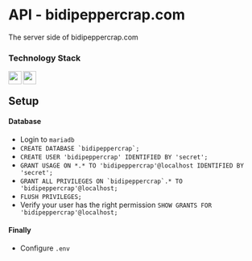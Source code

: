 # API - bidipeppercrap.com
The server side of bidipeppercrap.com

### Technology Stack
[<img align="left" width="26px" src="https://laravel.com/img/logomark.min.svg">][laravel]
[<img align="left" width="26px" src="https://mariadb.org/wp-content/uploads/2019/02/cropped-mariadb_org_rgb_r_512-1-270x270.png">][mariadb]

<br>

## Setup
#### Database
- Login to `mariadb`
- ``CREATE DATABASE `bidipeppercrap`;``
- `CREATE USER 'bidipeppercrap' IDENTIFIED BY 'secret';`
- `GRANT USAGE ON *.* TO 'bidipeppercrap'@localhost IDENTIFIED BY 'secret';`
- ``GRANT ALL PRIVILEGES ON `bidipeppercrap`.* TO 'bidipeppercrap'@localhost;``
- `FLUSH PRIVILEGES;`
- Verify your user has the right permission `SHOW GRANTS FOR 'bidipeppercrap'@localhost;`

#### Finally
- Configure `.env`

[laravel]: https://laravel.com/
[mariadb]: https://mariadb.org/
